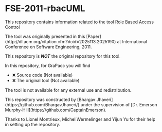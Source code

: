 # FSE-2011-rbacUML
This repository contains information related to the tool Role Based Access Control
<p>
The tool was originally presented in this [Paper](http://dl.acm.org/citation.cfm?doid=2025113.2025190) at International Conference on Software Engineering, 2011.
<p>
This repository is <b><i>NOT</b></i> the original repository for this tool.<br>

In this repository, for GraPacc you will find
* :x: Source code (Not available)
* :x: The original tool (Not available)
<p>
The tool is not available for any external use and redistribution.<br>
<p>
This repository was constructed by [Bhargav Jhaveri](https://github.com/BhargavJhaveri/) under the supervision of [Dr. Emerson Murphy-Hill](https://github.com/CaptainEmerson).

Thanks to Lionel Montrieux,	Michel Wermelinger and 	Yijun Yu for their help in setting up the repository.
